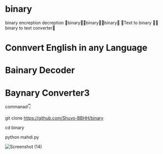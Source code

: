 # binary
binary encreption decreption
💓binary💓💓binary💓💓binary💓
💓Text to binary   💓💓binary to text converter💓

# Connvert English in any Language
# Bainary Decoder
# Baynary Converter3

commanad👇

git clone https://github.com/Shuvo-BBHH/binary

cd binary

python mahdi.py




![Screenshot (14)](https://user-images.githubusercontent.com/98658558/228903500-a90e0161-f7a6-4f60-af2e-fd57bc826f17.png)




